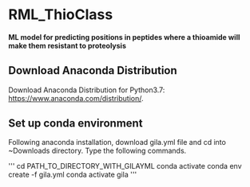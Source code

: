 # RML_ThioClass
#### ML model for predicting positions in peptides where a thioamide will make them resistant to proteolysis

## Download Anaconda Distribution

Download Anaconda Distribution for Python3.7: https://www.anaconda.com/distribution/.

## Set up conda environment

Following anaconda installation, download gila.yml file and cd into ~Downloads directory. Type the following commands.

'''
cd PATH_TO_DIRECTORY_WITH_GILAYML
conda activate
conda env create -f gila.yml
conda activate gila
'''
